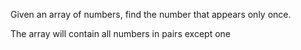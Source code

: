 Given an array of numbers, find the number that appears only once.


The array will contain all numbers in pairs except one